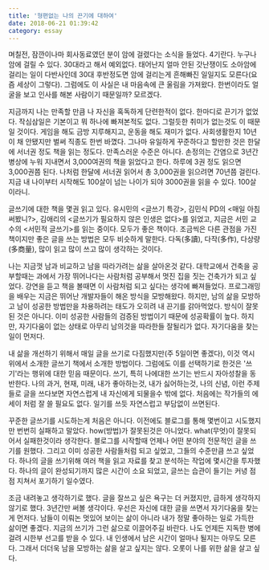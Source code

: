 ```yaml
---
title: '형편없는 나의 끈기에 대하여'
date: 2018-06-21 01:39:42
category: essay
---
```


며칠전, 잠깐이나마 회사동료였던 분이 암에 걸렸다는 소식을 들었다. 4기란다. 누구나 암에 걸릴 수 있다. 30대라고 해서 예외없다.
태어난지 얼마 안된 갓난쟁이도 소아암에 걸리는 일이 다반사인데 30대 후반정도면 암에 걸리는게 흔해빠진 일일지도 모른다(요즘 세상이
그렇다). 그럼에도 이 사실은 내 마음속에 큰 울림을 가져왔다. 한번이라도 얼굴을 보고 인사를 해본 사람이기 때문일까? 모르겠다.

  

지금까지 나는 만족할 만큼 나 자신을 혹독하게 단련한적이 없다. 한마디로 끈기가 없었다. 작심삼일은 기본이고 뭐 하나에 빠져본적도 없다.
그럴듯한 취미가 없는것도 이 때문일 것이다. 게임을 해도 금방 지루해지고, 운동을 해도 재미가 없다. 사회생활한지 10년이 채 안됐지만 벌써
직종도 한번 바꼈다. 그나마 유일하게 꾸준하다고 할만한 것은 한달에 서너권 정도 책을 읽는 정도다. 만족스러운 수준은 아니다. 손정의는
간염으로 3년간 병상에 누워 지내면서 3,000여권의 책을 읽었다고 한다. 하루에 3권 정도 읽으면 3,000권쯤 된다. 나처럼 한달에
서너권 읽어서 총 3,000권을 읽으려면 70년쯤 걸린다. 지금 내 나이부터 시작해도 100살이 넘는 나이가 되야 3000권을 읽을 수
있다. 100살이라니.

  

글쓰기에 대한 책을 몇권 읽고 있다. 유시민의 <글쓰기 특강>, 김민식 PD의 <매일 아침 써봤니?>, 김애리의 <글쓰기가 필요하지 않은
인생은 없다>를 읽었고, 지금은 서민 교수의 <서민적 글쓰기>를 읽는 중이다. 모두가 좋은 책이다. 조금씩은 다른 관점을 가진 책이지만 좋은
글을 쓰는 방법은 모두 비슷하게 말한다. 다독(多讀), 다작(多作), 다상량(多商量), 많이 읽고 많이 쓰고 많이 생각하는 것이다.

  

나는 지금껏 남과 비교하고 남을 따라가려는 삶을 살아온것 같다. 대학교에서 건축을 공부할때는 과에서 가장 뛰어나다는 사람처럼 공부해서 멋진
집을 짓는 건축가가 되고 싶었다. 강연을 듣고 책을 볼때면 이 사람처럼 되고 싶다는 생각에 빠져들었다. 프로그래밍을 배우는 지금은 뛰어난
개발자들이 해온 방식을 모방해왔다. 하지만, 남의 삶을 모방하고 남이 성공한 방법만을 차용하려는 태도가 오히려 내 끈기를 갉아먹었다. 방식이
잘못된 것은 아니다. 이미 성공한 사람들의 검증된 방법이기 때문에 성공확률이 높다. 하지만, 자기다움이 없는 상태로 아무리 남의것을 따라한들
잘될리가 없다. 자기다움을 찾는 일이 먼저다.

  

내 삶을 개선하기 위해서 매일 글을 쓰기로 다짐했지만(주 5일이면 좋겠다), 이것 역시 위에서 소개한 글쓰기 책에서 소개한 방법이다.
그럼에도 이를 선택하기로 한것은 '쓰기'라는 행위에 대한 믿음 때문이다. 쓰기, 특히 나에대한 쓰기는 반드시 자아성찰을 동반한다. 나의
과거, 현재, 미래, 내가 좋아하는것, 내가 싫어하는것, 나의 신념, 이런 주제들로 글을 쓰다보면 자연스럽게 내 자신에게 되물을수 밖에
없다. 처음에는 작가들의 에세이 처럼 잘 쓸 필요도 없다. 일기를 쓰듯 자연스럽고 부담없이 쓰면된다.

  

꾸준한 글쓰기를 시도하는게 처음은 아니다. 이전에도 블로그를 통해 몇번이고 시도했지만 번번히 실패하고 말았다. how(방법)가 잘못된것은
아니었다. what(무엇)이 잘못되어서 실패한것이라 생각한다. 블로그를 시작할때 언제나 어떤 분야의 전문적인 글을 쓰기를 원했다. 그리고
이미 성공한 사람들처럼 되고 싶었고, 그들의 수준만큼 쓰고 싶었다. 하나의 글을 쓰기위해 여러 책을 읽고 자료를 찾고 분석하는 작업에
몇시간을 투자했다. 하나의 글이 완성되기까지 많은 시간이 소요 되었고, 글쓰는 습관이 들기는 커녕 점점 지쳐서 포기하기 일수였다.

  

조금 내려놓고 생각하기로 했다. 글을 잘쓰고 싶은 욕구는 더 커졌지만, 급하게 생각하지 않기로 했다. 3년간만 써볼 생각이다. 우선은 자신에
대한 글을 쓰면서 자기다움을 찾는게 먼저다. 남들이 이뤄논 멋있어 보이는 삶이 아니라 내가 정말 좋아하는 일로 가득한 삶이면 좋겠다. 지금의
쓰기가 그런 삶으로 이끌어주길 바란다. 나도 언제든 지독한 병에 걸려 시한부 선고를 받을 수 있다. 내 인생에서 남은 시간이 얼마나 될지는
아무도 모른다. 그래서 더더욱 남을 모방하는 삶을 살고 싶지는 않다. 오롯이 나를 위한 삶을 살고 싶다.

  

  


